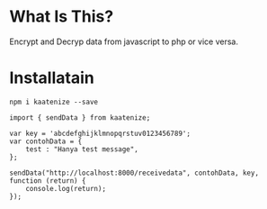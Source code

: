 # What Is This?

Encrypt and Decryp data from javascript to php or vice versa.

# Installatain

`npm i kaatenize --save`

```
import { sendData } from kaatenize;

var key = 'abcdefghijklmnopqrstuv0123456789';
var contohData = {
    test : "Hanya test message",
};

sendData("http://localhost:8000/receivedata", contohData, key, function (return) {
	console.log(return);
});
```
